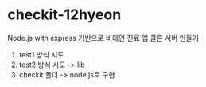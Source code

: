 # checkit-12hyeon
Node.js with express 기반으로 비대면 진료 앱 클론 서버 만들기

1. test1 방식 시도
2. test2 방식 시도 -> lib
3. checkit 폴더 -> node.js로 구현

